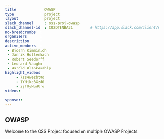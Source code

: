 ```yaml
---
title           : OWASP
type            : project
layout          : project
slack_channel     : oss-proj-owasp
slack_channel-id  : C02DTENBA31        # https://app.slack.com/client/C02DTENBA31{channel_id}
no-breadcrumbs  :
organizers      :
description     : 
active_members  :
 - Bjoern Kimminich 
 - Jannik Hollenbach
 - Robert Seedorff
 - Leonard Vaughn
 - Harold Blankenship   
highlight_videos:
     - 7zs4wezbt8o
     - 1YHjkc3Xzd0
     - zjfUyHudUro       
videos:
 
sponsor: 
---
```


## OWASP

Welcome to the OSS Project focused on multiple OWASP Projects
